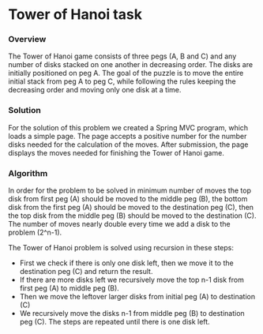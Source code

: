 # Tower of Hanoi task

### Overview
The Tower of Hanoi game consists of three pegs (A, B and C) and any number 
of disks stacked on one another in decreasing order. The disks are initially 
positioned on peg A.
The goal of the puzzle is to move the entire initial stack from peg A to peg C, 
while following the rules keeping the decreasing order and moving only one disk at a time.

### Solution
For the solution of this problem we created a Spring MVC program, which 
loads a simple page. The page accepts a positive number for the number disks 
needed for the calculation of the moves. After submission, the page displays 
the moves needed for finishing the Tower of Hanoi game.

### Algorithm
In order for the problem to be solved in minimum number of moves 
the top disk from first peg (A) should be moved to the middle peg (B), 
the bottom disk from the first peg (A) should be moved to the 
destination peg (C), then the top disk from the middle peg (B) should 
be moved to the destination (C). The number of moves nearly 
double every time we add a disk to the problem (2^n-1).

The Tower of Hanoi problem is solved using recursion in these steps:
- First we check if there is only one disk left, then we move it to 
the destination peg (C) and return the result.
- If there are more disks left we recursively move the top n-1 
disk from first peg (A) to middle peg (B).
- Then we move the leftover larger disks from initial peg (A) to destination (C)
- We recursively move the disks n-1 from middle peg (B) to 
destination peg (C).
The steps are repeated until there is one disk left.




